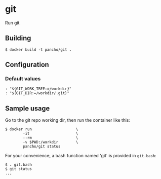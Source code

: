 # git
Run git

## Building
```console
$ docker build -t pancho/git .
```
## Configuration
### Default values
```text
: "${GIT_WORK_TREE:=/workdir}"
: "${GIT_DIR:=/workdir/.git}"
```
## Sample usage
Go to the git repo working dir,
then run the container like this:
```console
$ docker run                    \
        -it                     \
        --rm                    \
        -v $PWD:/workdir        \
        pancho/git status
```

For your convenience, a bash function named 'git' is provided in `git.bash`:
```console
$ . git.bash
$ git status
...

```
